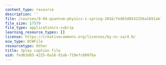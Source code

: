 ```yaml
---
content_type: resource
description: ''
file: /courses/8-04-quantum-physics-i-spring-2016/fed63d8542256a1691ab719efc8807ba_jANZxzetPaQ.srt
file_size: 17579
file_type: application/x-subrip
learning_resource_types: []
license: https://creativecommons.org/licenses/by-nc-sa/4.0/
ocw_type: OCWFile
resourcetype: Other
title: 3play caption file
uid: fed63d85-4225-6a16-91ab-719efc8807ba
---
```

